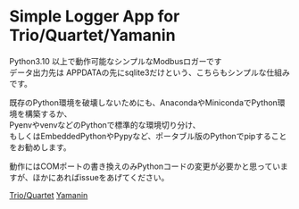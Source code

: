 # Simple Logger App for Trio/Quartet/Yamanin
Python3.10 以上で動作可能なシンプルなModbusロガーです  
データ出力先は APPDATAの先にsqlite3だけという、こちらもシンプルな仕組みです。  

既存のPython環境を破壊しないためにも、AnacondaやMinicondaでPython環境を構築するか、  
PyenvやvenvなどのPythonで標準的な環境切り分け、  
もしくはEmbeddedPythonやPypyなど、ポータブル版のPythonでpipすることをお勧めします。  

動作にはCOMポートの書き換えのみPythonコードの変更が必要かと思っていますが、ほかにあればissueをあげてください。  

[Trio/Quartet](https://github.com/mkt-kuno/quartet)
[Yamanin](https://github.com/mkt-kuno/yamanin)
